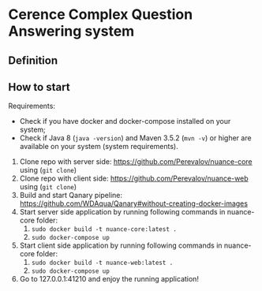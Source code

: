 # Cerence Complex Question Answering system

## Definition

## How to start

Requirements:

* Check if you have docker and docker-compose installed on your system;
* Check if Java 8 (`java -version`) and Maven 3.5.2 (`mvn -v`) or higher are available on your system (system requirements).

1. Clone repo with server side: https://github.com/Perevalov/nuance-core using (`git clone`)
1. Clone repo with client side: https://github.com/Perevalov/nuance-web using (`git clone`)
1. Build and start Qanary pipeline: https://github.com/WDAqua/Qanary#without-creating-docker-images
1. Start server side application by running following commands in nuance-core folder:
    1. ```sudo docker build -t nuance-core:latest .```
    1. ```sudo docker-compose up```
1. Start client side application by running following commands in nuance-core folder:
    1. ```sudo docker build -t nuance-web:latest .```
    1. ```sudo docker-compose up```
1. Go to 127.0.0.1:41210 and enjoy the running application!
